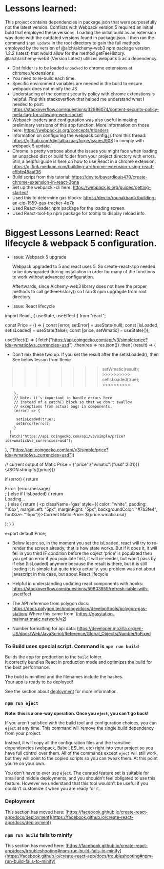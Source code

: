 # Lessons learned:

This project contains dependencies in package.json that were purposefully not the latest version. 
Conflicts with Webpack version 5 required an initial buld that employed these versions. Loading the initial build as an extension was done with the outdated versions found in package.json. 
I then ran the command `$npm update` in the root directory to gain the full methods employed by the version of @alch/alchemy-web3 npm package version 1.2.2 (latest) that would allow for the method getFeeHistory.
@alch/alchemy-web3 (Version Latest) utilizes webpack 5 as a dependency. 

- Dist folder is to be loaded `unpacked` to chrome extensions at chrome://extensions 
- You need to re-build each time. 
- Specific environment variables are needed in the build to ensure webpack does not minify the JS
- Understading of the content security policy with chrome extenstions is helpful. Find this stackoverflow that helped me understand what I needed to post: https://stackoverflow.com/questions/32986074/content-security-policy-meta-tag-for-allowing-web-socket
- Webpack loaders and configuration was also useful in making preliminary versions of this app function. More information on those here: https://webpack.js.org/concepts/#loaders
- Information on configuring the webpack.config.js from this thread: https://github.com/digitalbazaar/forge/issues/908 to comply with webpack 5 update.
- Chrome is pretty verbose about the issues you might face when loading an unpacked dist or build folder from your project directory with errors. Still, a helpful guide is here on how to use React in a chrome extension: https://gilfink.medium.com/building-a-chrome-extension-using-react-c5bfe45aaf36
- Build script from this tutorial: https://dev.to/bayardlouis470/create-chrome-extension-in-react-3pna
- Set up the webpack -cli here: https://webpack.js.org/guides/getting-started/
- Used this to determine gas blocks: https://dev.to/rounakbanik/building-an-eip-1559-gas-tracker-4p7k
- Used React-loader npm package for the loading screen.
- Used React-tool-tip npm package for tooltip to display reload info.

# Biggest Lessons Learned: React lifecycle & webpack 5 configuration.
- Issue: Webpack 5 upgrade
	
	Webpack upgraded to 5 and react uses 5. So create-react-app needed to be downgraded during installation in order for many of the functions to work without advanced configuration. 

	Aftertwards, since Alchemy-web3 library does not have the proper methods to call getFeeHistory() so I ran $ npm upgragde from root directory.


- Issue: React lifecycle

import React, { useState, useEffect } from "react";

const Price = () => {
  const [error, setError] = useState(null);
  const [isLoaded, setIsLoaded] = useState(false);
  const [price, setWmatic] = useState({});


  useEffect(() => {
    fetch("https://api.coingecko.com/api/v3/simple/price?ids=wmatic&vs_currencies=usd")
      .then(res => res.json())
      .then(
        (result) => {

* Don't mix these two up. If you set the result after the setIsLoaded(), then See below lesson from Renie

>>>>>>>>  setWmatic(result); >>>>>>>>>>
>>>>>>>>  setIsLoaded(true); >>>>>>>>>>

        },
        // Note: it's important to handle errors here
        // instead of a catch() block so that we don't swallow
        // exceptions from actual bugs in components.
        (error) => {

		 setIsLoaded(true);
		 setError(error);
        }
      )
      fetch("https://api.coingecko.com/api/v3/simple/price?ids=wmatic&vs_currencies=usd");
  }, ["https://api.coingecko.com/api/v3/simple/price?ids=wmatic&vs_currencies=usd"])

// current output of Matic Price = {"price":{"wmatic":{"usd":2.01}}}  {JSON.stringify({price})}

  if (error) {
    return <div>Error: {error.message}</div>;
  } else if (!isLoaded) {
    return <div>Loading...</div>;
  } else {
    return (
      <p className='gas' style={{ color: "white", padding: "10px", marginLeft: "5px", marginRight: "5px", backgroundColor: "#7b3fe4", fontSize: "15px"}}>Current Matic Price: ${price.wmatic.usd} </p>
    );
  }
}

export default Price;

* Below leson: 
so, in the moment you set the isLoaded, react will try to re-render the screen already, that is how state works. But if it does it, it will fell in you third IF condition before the object ‘price’ is populated
then you get an error
if you populate first, it will re-render, but won’t pass by if else (!isLoaded) anymore
because the result is there, but it is still loading
it is simple but quite tricky actually. you problem was not about javascript in this case, but about React lifecycle


- Helpful in understanding updating react components with hooks: https://stackoverflow.com/questions/59803959/refresh-table-with-useeffect

- The API reference from polygon docs: https://docs.polygon.technology/docs/develop/tools/polygon-gas-station/ Where this came from: (https://gasstation-mainnet.matic.network/v2)


- Number formatting for api data: https://developer.mozilla.org/en-US/docs/Web/JavaScript/Reference/Global_Objects/Number/toFixed






### To Build uses special script. Command is `npm run build`

Builds the app for production to the `build` folder.\
It correctly bundles React in production mode and optimizes the build for the best performance.

The build is minified and the filenames include the hashes.\
Your app is ready to be deployed!

See the section about [deployment](https://facebook.github.io/create-react-app/docs/deployment) for more information.

### `npm run eject`

**Note: this is a one-way operation. Once you `eject`, you can't go back!**

If you aren't satisfied with the build tool and configuration choices, you can `eject` at any time. This command will remove the single build dependency from your project.

Instead, it will copy all the configuration files and the transitive dependencies (webpack, Babel, ESLint, etc) right into your project so you have full control over them. All of the commands except `eject` will still work, but they will point to the copied scripts so you can tweak them. At this point you're on your own.

You don't have to ever use `eject`. The curated feature set is suitable for small and middle deployments, and you shouldn't feel obligated to use this feature. However we understand that this tool wouldn't be useful if you couldn't customize it when you are ready for it.


### Deployment

This section has moved here: [https://facebook.github.io/create-react-app/docs/deployment](https://facebook.github.io/create-react-app/docs/deployment)

### `npm run build` fails to minify

This section has moved here: [https://facebook.github.io/create-react-app/docs/troubleshooting#npm-run-build-fails-to-minify](https://facebook.github.io/create-react-app/docs/troubleshooting#npm-run-build-fails-to-minify)
